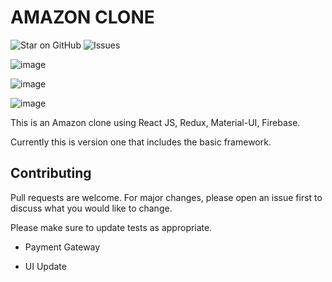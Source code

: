 # AMAZON CLONE

![Star on GitHub](https://img.shields.io/github/stars/ananyamishra12/amazon-clone)
![Issues](https://img.shields.io/github/issues/ananyamishra12/amazon-clone)

![image](https://user-images.githubusercontent.com/23053807/140983572-7105db45-f4b6-4360-9c79-3e9c0e46da5a.png)

![image](https://user-images.githubusercontent.com/23053807/140983674-930f0257-176c-47e5-8696-6459e46ded5d.png)

![image](https://user-images.githubusercontent.com/23053807/140983723-0d809e81-6d5d-45e4-9e4b-41bd9e14638b.png)

This is an Amazon clone using React JS, Redux, Material-UI, Firebase.

Currently this is version one that includes the basic framework. 


## Contributing
Pull requests are welcome. For major changes, please open an issue first to discuss what you would like to change.

Please make sure to update tests as appropriate.

* Payment Gateway

* UI Update
